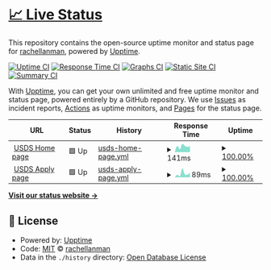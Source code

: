 # [📈 Live Status](https://rachellanman.github.io/upptime-test)

This repository contains the open-source uptime monitor and status page for [rachellanman](https://rachellanman.github.io/upptime-test), powered by [Upptime](https://github.com/upptime/upptime).

[![Uptime CI](https://github.com/rachellanman/upptime-test/workflows/Uptime%20CI/badge.svg)](https://github.com/rachellanman/upptime-test/actions?query=workflow%3A%22Uptime+CI%22)
[![Response Time CI](https://github.com/rachellanman/upptime-test/workflows/Response%20Time%20CI/badge.svg)](https://github.com/rachellanman/upptime-test/actions?query=workflow%3A%22Response+Time+CI%22)
[![Graphs CI](https://github.com/rachellanman/upptime-test/workflows/Graphs%20CI/badge.svg)](https://github.com/rachellanman/upptime-test/actions?query=workflow%3A%22Graphs+CI%22)
[![Static Site CI](https://github.com/rachellanman/upptime-test/workflows/Static%20Site%20CI/badge.svg)](https://github.com/rachellanman/upptime-test/actions?query=workflow%3A%22Static+Site+CI%22)
[![Summary CI](https://github.com/rachellanman/upptime-test/workflows/Summary%20CI/badge.svg)](https://github.com/rachellanman/upptime-test/actions?query=workflow%3A%22Summary+CI%22)

With [Upptime](https://upptime.js.org), you can get your own unlimited and free uptime monitor and status page, powered entirely by a GitHub repository. We use [Issues](https://github.com/rachellanman/upptime-test/issues) as incident reports, [Actions](https://github.com/rachellanman/upptime-test/actions) as uptime monitors, and [Pages](https://rachellanman.github.io/upptime-test) for the status page.

<!--start: status pages-->
<!-- This summary is generated by Upptime (https://github.com/upptime/upptime) -->
<!-- Do not edit this manually, your changes will be overwritten -->
<!-- prettier-ignore -->
| URL | Status | History | Response Time | Uptime |
| --- | ------ | ------- | ------------- | ------ |
| <img alt="" src="https://icons.duckduckgo.com/ip3/www.usds.gov.ico" height="13"> [USDS Home page](https://www.usds.gov/) | 🟩 Up | [usds-home-page.yml](https://github.com/rachellanman/upptime-test/commits/HEAD/history/usds-home-page.yml) | <details><summary><img alt="Response time graph" src="./graphs/usds-home-page/response-time-week.png" height="20"> 141ms</summary><br><a href="https://rachellanman.github.io/upptime-test/history/usds-home-page"><img alt="Response time 141" src="https://img.shields.io/endpoint?url=https%3A%2F%2Fraw.githubusercontent.com%2Frachellanman%2Fupptime-test%2FHEAD%2Fapi%2Fusds-home-page%2Fresponse-time.json"></a><br><a href="https://rachellanman.github.io/upptime-test/history/usds-home-page"><img alt="24-hour response time 147" src="https://img.shields.io/endpoint?url=https%3A%2F%2Fraw.githubusercontent.com%2Frachellanman%2Fupptime-test%2FHEAD%2Fapi%2Fusds-home-page%2Fresponse-time-day.json"></a><br><a href="https://rachellanman.github.io/upptime-test/history/usds-home-page"><img alt="7-day response time 141" src="https://img.shields.io/endpoint?url=https%3A%2F%2Fraw.githubusercontent.com%2Frachellanman%2Fupptime-test%2FHEAD%2Fapi%2Fusds-home-page%2Fresponse-time-week.json"></a><br><a href="https://rachellanman.github.io/upptime-test/history/usds-home-page"><img alt="30-day response time 141" src="https://img.shields.io/endpoint?url=https%3A%2F%2Fraw.githubusercontent.com%2Frachellanman%2Fupptime-test%2FHEAD%2Fapi%2Fusds-home-page%2Fresponse-time-month.json"></a><br><a href="https://rachellanman.github.io/upptime-test/history/usds-home-page"><img alt="1-year response time 141" src="https://img.shields.io/endpoint?url=https%3A%2F%2Fraw.githubusercontent.com%2Frachellanman%2Fupptime-test%2FHEAD%2Fapi%2Fusds-home-page%2Fresponse-time-year.json"></a></details> | <details><summary><a href="https://rachellanman.github.io/upptime-test/history/usds-home-page">100.00%</a></summary><a href="https://rachellanman.github.io/upptime-test/history/usds-home-page"><img alt="All-time uptime 100.00%" src="https://img.shields.io/endpoint?url=https%3A%2F%2Fraw.githubusercontent.com%2Frachellanman%2Fupptime-test%2FHEAD%2Fapi%2Fusds-home-page%2Fuptime.json"></a><br><a href="https://rachellanman.github.io/upptime-test/history/usds-home-page"><img alt="24-hour uptime 100.00%" src="https://img.shields.io/endpoint?url=https%3A%2F%2Fraw.githubusercontent.com%2Frachellanman%2Fupptime-test%2FHEAD%2Fapi%2Fusds-home-page%2Fuptime-day.json"></a><br><a href="https://rachellanman.github.io/upptime-test/history/usds-home-page"><img alt="7-day uptime 100.00%" src="https://img.shields.io/endpoint?url=https%3A%2F%2Fraw.githubusercontent.com%2Frachellanman%2Fupptime-test%2FHEAD%2Fapi%2Fusds-home-page%2Fuptime-week.json"></a><br><a href="https://rachellanman.github.io/upptime-test/history/usds-home-page"><img alt="30-day uptime 100.00%" src="https://img.shields.io/endpoint?url=https%3A%2F%2Fraw.githubusercontent.com%2Frachellanman%2Fupptime-test%2FHEAD%2Fapi%2Fusds-home-page%2Fuptime-month.json"></a><br><a href="https://rachellanman.github.io/upptime-test/history/usds-home-page"><img alt="1-year uptime 100.00%" src="https://img.shields.io/endpoint?url=https%3A%2F%2Fraw.githubusercontent.com%2Frachellanman%2Fupptime-test%2FHEAD%2Fapi%2Fusds-home-page%2Fuptime-year.json"></a></details>
| <img alt="" src="https://icons.duckduckgo.com/ip3/www.usds.gov.ico" height="13"> [USDS Apply page](https://www.usds.gov/apply) | 🟩 Up | [usds-apply-page.yml](https://github.com/rachellanman/upptime-test/commits/HEAD/history/usds-apply-page.yml) | <details><summary><img alt="Response time graph" src="./graphs/usds-apply-page/response-time-week.png" height="20"> 89ms</summary><br><a href="https://rachellanman.github.io/upptime-test/history/usds-apply-page"><img alt="Response time 89" src="https://img.shields.io/endpoint?url=https%3A%2F%2Fraw.githubusercontent.com%2Frachellanman%2Fupptime-test%2FHEAD%2Fapi%2Fusds-apply-page%2Fresponse-time.json"></a><br><a href="https://rachellanman.github.io/upptime-test/history/usds-apply-page"><img alt="24-hour response time 110" src="https://img.shields.io/endpoint?url=https%3A%2F%2Fraw.githubusercontent.com%2Frachellanman%2Fupptime-test%2FHEAD%2Fapi%2Fusds-apply-page%2Fresponse-time-day.json"></a><br><a href="https://rachellanman.github.io/upptime-test/history/usds-apply-page"><img alt="7-day response time 89" src="https://img.shields.io/endpoint?url=https%3A%2F%2Fraw.githubusercontent.com%2Frachellanman%2Fupptime-test%2FHEAD%2Fapi%2Fusds-apply-page%2Fresponse-time-week.json"></a><br><a href="https://rachellanman.github.io/upptime-test/history/usds-apply-page"><img alt="30-day response time 89" src="https://img.shields.io/endpoint?url=https%3A%2F%2Fraw.githubusercontent.com%2Frachellanman%2Fupptime-test%2FHEAD%2Fapi%2Fusds-apply-page%2Fresponse-time-month.json"></a><br><a href="https://rachellanman.github.io/upptime-test/history/usds-apply-page"><img alt="1-year response time 89" src="https://img.shields.io/endpoint?url=https%3A%2F%2Fraw.githubusercontent.com%2Frachellanman%2Fupptime-test%2FHEAD%2Fapi%2Fusds-apply-page%2Fresponse-time-year.json"></a></details> | <details><summary><a href="https://rachellanman.github.io/upptime-test/history/usds-apply-page">100.00%</a></summary><a href="https://rachellanman.github.io/upptime-test/history/usds-apply-page"><img alt="All-time uptime 100.00%" src="https://img.shields.io/endpoint?url=https%3A%2F%2Fraw.githubusercontent.com%2Frachellanman%2Fupptime-test%2FHEAD%2Fapi%2Fusds-apply-page%2Fuptime.json"></a><br><a href="https://rachellanman.github.io/upptime-test/history/usds-apply-page"><img alt="24-hour uptime 100.00%" src="https://img.shields.io/endpoint?url=https%3A%2F%2Fraw.githubusercontent.com%2Frachellanman%2Fupptime-test%2FHEAD%2Fapi%2Fusds-apply-page%2Fuptime-day.json"></a><br><a href="https://rachellanman.github.io/upptime-test/history/usds-apply-page"><img alt="7-day uptime 100.00%" src="https://img.shields.io/endpoint?url=https%3A%2F%2Fraw.githubusercontent.com%2Frachellanman%2Fupptime-test%2FHEAD%2Fapi%2Fusds-apply-page%2Fuptime-week.json"></a><br><a href="https://rachellanman.github.io/upptime-test/history/usds-apply-page"><img alt="30-day uptime 100.00%" src="https://img.shields.io/endpoint?url=https%3A%2F%2Fraw.githubusercontent.com%2Frachellanman%2Fupptime-test%2FHEAD%2Fapi%2Fusds-apply-page%2Fuptime-month.json"></a><br><a href="https://rachellanman.github.io/upptime-test/history/usds-apply-page"><img alt="1-year uptime 100.00%" src="https://img.shields.io/endpoint?url=https%3A%2F%2Fraw.githubusercontent.com%2Frachellanman%2Fupptime-test%2FHEAD%2Fapi%2Fusds-apply-page%2Fuptime-year.json"></a></details>

<!--end: status pages-->

[**Visit our status website →**](https://rachellanman.github.io/upptime-test)

## 📄 License

- Powered by: [Upptime](https://github.com/upptime/upptime)
- Code: [MIT](./LICENSE) © [rachellanman](https://rachellanman.github.io/upptime-test)
- Data in the `./history` directory: [Open Database License](https://opendatacommons.org/licenses/odbl/1-0/)
